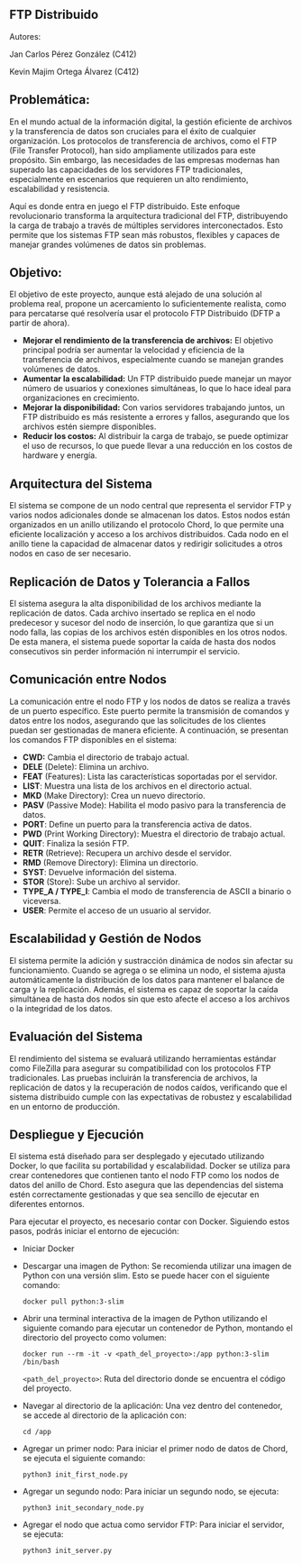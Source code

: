 ## FTP Distribuido
Autores:

Jan Carlos Pérez González (C412)

Kevin Majim Ortega Álvarez (C412)

## Problemática:
En el mundo actual de la información digital, la gestión eficiente de archivos y la transferencia de datos son cruciales para el éxito de cualquier organización. Los protocolos de transferencia de archivos, como el FTP (File Transfer Protocol), han sido ampliamente utilizados para este propósito. Sin embargo, las necesidades de las empresas modernas han superado las capacidades de los servidores FTP tradicionales, especialmente en escenarios que requieren un alto rendimiento, escalabilidad y resistencia. 

Aquí es donde entra en juego el FTP distribuido. Este enfoque revolucionario transforma la arquitectura tradicional del FTP, distribuyendo la carga de trabajo a través de múltiples servidores interconectados. Esto permite que los sistemas FTP sean más robustos, flexibles y capaces de manejar grandes volúmenes de datos sin problemas. 

## Objetivo:
El objetivo de este proyecto, aunque está alejado de una solución al problema real, propone un acercamiento lo suficientemente realista, como para percatarse qué resolvería usar el protocolo FTP Distribuido (DFTP a partir de ahora).
* **Mejorar el rendimiento de la transferencia de archivos:** El objetivo principal podría ser aumentar la velocidad y eficiencia de la transferencia de archivos, especialmente cuando se manejan grandes volúmenes de datos. 
* **Aumentar la escalabilidad:**  Un FTP distribuido puede manejar un mayor número de usuarios y conexiones simultáneas, lo que lo hace ideal para organizaciones en crecimiento. 
* **Mejorar la disponibilidad:**  Con varios servidores trabajando juntos, un FTP distribuido es más resistente a errores y fallos, asegurando que los archivos estén siempre disponibles.
* **Reducir los costos:**  Al distribuir la carga de trabajo, se puede optimizar el uso de recursos, lo que puede llevar a una reducción en los costos de hardware y energía.

## Arquitectura del Sistema
El sistema se compone de un nodo central que representa el servidor FTP y varios nodos adicionales donde se almacenan los datos. Estos nodos están organizados en un anillo utilizando el protocolo Chord, lo que permite una eficiente localización y acceso a los archivos distribuidos. Cada nodo en el anillo tiene la capacidad de almacenar datos y redirigir solicitudes a otros nodos en caso de ser necesario.

## Replicación de Datos y Tolerancia a Fallos
El sistema asegura la alta disponibilidad de los archivos mediante la replicación de datos. Cada archivo insertado se replica en el nodo predecesor y sucesor del nodo de inserción, lo que garantiza que si un nodo falla, las copias de los archivos estén disponibles en los otros nodos. De esta manera, el sistema puede soportar la caída de hasta dos nodos consecutivos sin perder información ni interrumpir el servicio.

## Comunicación entre Nodos
La comunicación entre el nodo FTP y los nodos de datos se realiza a través de un puerto específico. Este puerto permite la transmisión de comandos y datos entre los nodos, asegurando que las solicitudes de los clientes puedan ser gestionadas de manera eficiente. A continuación, se presentan los comandos FTP disponibles en el sistema:

* **CWD:** Cambia el directorio de trabajo actual.
* **DELE** (Delete): Elimina un archivo.
* **FEAT** (Features): Lista las características soportadas por el servidor.
* **LIST**: Muestra una lista de los archivos en el directorio actual.
* **MKD** (Make Directory): Crea un nuevo directorio.
* **PASV** (Passive Mode): Habilita el modo pasivo para la transferencia de datos.
* **PORT**: Define un puerto para la transferencia activa de datos.
* **PWD** (Print Working Directory): Muestra el directorio de trabajo actual.
* **QUIT**: Finaliza la sesión FTP.
* **RETR** (Retrieve): Recupera un archivo desde el servidor.
* **RMD** (Remove Directory): Elimina un directorio.
* **SYST**: Devuelve información del sistema.
* **STOR** (Store): Sube un archivo al servidor.
* **TYPE_A / TYPE_I**: Cambia el modo de transferencia de ASCII a binario o viceversa.
* **USER**: Permite el acceso de un usuario al servidor.

## Escalabilidad y Gestión de Nodos
El sistema permite la adición y sustracción dinámica de nodos sin afectar su funcionamiento. Cuando se agrega o se elimina un nodo, el sistema ajusta automáticamente la distribución de los datos para mantener el balance de carga y la replicación. Además, el sistema es capaz de soportar la caída simultánea de hasta dos nodos sin que esto afecte el acceso a los archivos o la integridad de los datos.

## Evaluación del Sistema
El rendimiento del sistema se evaluará utilizando herramientas estándar como FileZilla para asegurar su compatibilidad con los protocolos FTP tradicionales. Las pruebas incluirán la transferencia de archivos, la replicación de datos y la recuperación de nodos caídos, verificando que el sistema distribuido cumple con las expectativas de robustez y escalabilidad en un entorno de producción.

## Despliegue y Ejecución

El sistema está diseñado para ser desplegado y ejecutado utilizando Docker, lo que facilita su portabilidad y escalabilidad. Docker se utiliza para crear contenedores que contienen tanto el nodo FTP como los nodos de datos del anillo de Chord. Esto asegura que las dependencias del sistema estén correctamente gestionadas y que sea sencillo de ejecutar en diferentes entornos.

Para ejecutar el proyecto, es necesario contar con Docker. Siguiendo estos pasos, podrás iniciar el entorno de ejecución:

* Iniciar Docker
* Descargar una imagen de Python: Se recomienda utilizar una imagen de Python con una versión slim. Esto se puede hacer con el siguiente comando:
  
  ``` docker pull python:3-slim ```
  
* Abrir una terminal interactiva de la imagen de Python utilizando el siguiente comando para ejecutar un contenedor de Python, montando el directorio del proyecto como volumen:
  
  ``` docker run --rm -it -v <path_del_proyecto>:/app python:3-slim /bin/bash ```
  
  ```<path_del_proyecto>```: Ruta del directorio donde se encuentra el código del proyecto.
  
* Navegar al directorio de la aplicación: Una vez dentro del contenedor, se accede al directorio de la aplicación con:

  ```cd /app```
  
* Agregar un primer nodo: Para iniciar el primer nodo de datos de Chord, se ejecuta el siguiente comando:

  ```python3 init_first_node.py```
  
* Agregar un segundo nodo: Para iniciar un segundo nodo, se ejecuta:

  ```python3 init_secondary_node.py```
  
* Agregar el nodo que actua como servidor FTP: Para iniciar el servidor, se ejecuta:

  ```python3 init_server.py```
